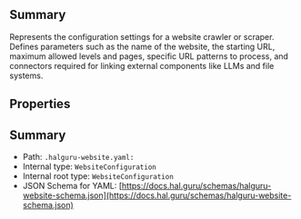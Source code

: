 <!--
title: .halguru-website.yaml
version: 1.40.3-beta.6
generated: true
date: 2025-04-28
node: This file is generated by the command-line program: `halguru manual -c -m`
-->


## Summary

Represents the configuration settings for a website crawler or scraper. Defines parameters such as the name of the website, the starting URL, maximum allowed levels and pages, specific URL patterns to process, and connectors required for linking external components like LLMs and file systems.

## Properties


## Summary

* Path: `.halguru-website.yaml:`
* Internal type: `WebsiteConfiguration`
* Internal root type: `WebsiteConfiguration`
* JSON Schema for YAML: [https://docs.hal.guru/schemas/halguru-website-schema.json](https://docs.hal.guru/schemas/halguru-website-schema.json)
